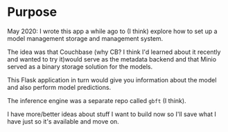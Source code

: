 # Purpose

May 2020: 
I wrote this app a while ago to (I think) explore how to set up a model management storage and management system. 

The idea was that Couchbase (why CB? I think I'd learned about it recently and wanted to try it)would serve as the metadata backend and that Minio served as a binary storage solution for the models. 

This Flask application in turn would give you information about the model and also perform model predictions. 

The inference engine was a separate repo called `gbft` (I think). 

I have more/better ideas about stuff I want to build now so I'll save what I have just so it's available and move on. 